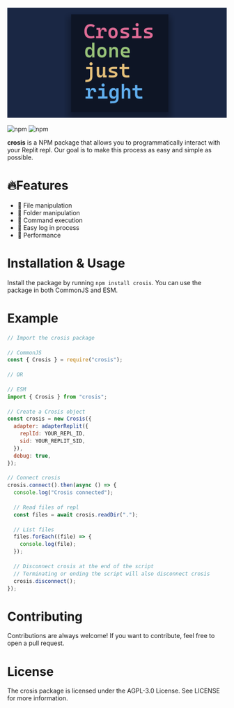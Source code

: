 ![crosis banner](https://raw.githubusercontent.com/lafkpages/crosis/main/readme/readme_crosis_banner.png)

![npm](https://img.shields.io/npm/dt/crosis)
![npm](https://img.shields.io/npm/v/crosis)

**crosis** is a NPM package that allows you to programmatically interact with your Replit repl.
Our goal is to make this process as easy and simple as possible.

# 🔥Features

- 📄 File manipulation
- 📁 Folder manipulation
- 📠 Command execution
- 📲 Easy log in process
- 🚀 Performance

# Installation & Usage

Install the package by running `npm install crosis`.
You can use the package in both CommonJS and ESM.

# Example

```js
// Import the crosis package

// CommonJS
const { Crosis } = require("crosis");

// OR

// ESM
import { Crosis } from "crosis";

// Create a Crosis object
const crosis = new Crosis({
  adapter: adapterReplit({
    replId: YOUR_REPL_ID,
    sid: YOUR_REPLIT_SID,
  }),
  debug: true,
});

// Connect crosis
crosis.connect().then(async () => {
  console.log("Crosis connected");

  // Read files of repl
  const files = await crosis.readDir(".");

  // List files
  files.forEach((file) => {
    console.log(file);
  });

  // Disconnect crosis at the end of the script
  // Terminating or ending the script will also disconnect crosis
  crosis.disconnect();
});
```

# Contributing

Contributions are always welcome! If you want to contribute, feel free to open a pull request.

# License

The crosis package is licensed under the AGPL-3.0 License. See LICENSE for more information.
